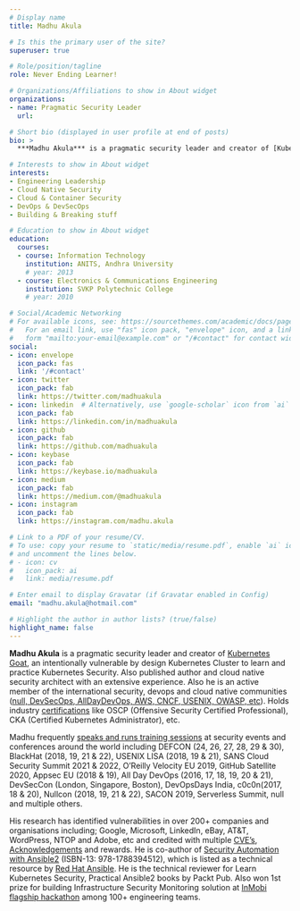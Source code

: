 ```yaml
---
# Display name
title: Madhu Akula

# Is this the primary user of the site?
superuser: true

# Role/position/tagline
role: Never Ending Learner!

# Organizations/Affiliations to show in About widget
organizations:
- name: Pragmatic Security Leader
  url: 

# Short bio (displayed in user profile at end of posts)
bio: >
  ***Madhu Akula*** is a pragmatic security leader and creator of [Kubernetes Goat](https://github.com/madhuakula/kubernetes-goat), an intentionally vulnerable by design Kubernetes Cluster to learn and practice Kubernetes Security. Also published author and cloud native security researcher with an extensive experience. Also he is an active member of the international security, devops and cloud native communities ([null, DevSecOps, AllDayDevOps, AWS, CNCF, USENIX, OWASP, etc](https://madhuakula.com#volunteering)). Holds industry [certifications](https://madhuakula.com#accomplishments) like OSCP (Offensive Security Certified Professional), CKA (Certified Kubernetes Administrator), etc. Madhu frequently [speaks and runs training sessions](https://madhuakula.com/event/) at security events and conferences around the world including DEFCON (24, 26, 27, 28, 29 & 30), BlackHat (2018, 19, 21 & 22), USENIX LISA (2018, 19 & 21), SANS Cloud Security Summit 2021 & 2022, O’Reilly Velocity EU 2019, GitHub Satellite 2020, Appsec EU (2018 & 19), All Day DevOps (2016, 17, 18, 19, 20 & 21), DevSecCon (London, Singapore, Boston), DevOpsDays India, c0c0n(2017, 18 & 20), Nullcon (2018, 19, 21 & 22), SACON 2019, Serverless Summit, null and multiple others. His research has identified vulnerabilities in over 200+ companies and organisations including; Google, Microsoft, LinkedIn, eBay, AT&T, WordPress, NTOP and Adobe, etc and credited with multiple [CVE’s](https://madhuakula.com/publication/security-vulnerabilities-advisories/), [Acknowledgements](https://madhuakula.com/publication/security-vulnerabilities-acknowledgements/) and rewards. He is co-author of [Security Automation with Ansible2](https://www.secautomationbook.com/) (ISBN-13: 978-1788394512), which is listed as a technical resource by [Red Hat Ansible](https://www.ansible.com/resources/ebooks/security-automation-with-ansible-2). He is the technical reviewer for Learn Kubernetes Security, Practical Ansible2 books by Packt Pub. Also won 1st prize for building Infrastructure Security Monitoring solution at [InMobi flagship hackathon](https://inmobihackdaysummer2015.devpost.com) among 100+ engineering teams.

# Interests to show in About widget
interests:
- Engineering Leadership
- Cloud Native Security
- Cloud & Container Security
- DevOps & DevSecOps
- Building & Breaking stuff

# Education to show in About widget
education:
  courses:
  - course: Information Technology
    institution: ANITS, Andhra University
    # year: 2013
  - course: Electronics & Communications Engineering
    institution: SVKP Polytechnic College
    # year: 2010

# Social/Academic Networking
# For available icons, see: https://sourcethemes.com/academic/docs/page-builder/#icons
#   For an email link, use "fas" icon pack, "envelope" icon, and a link in the
#   form "mailto:your-email@example.com" or "/#contact" for contact widget.
social:
- icon: envelope
  icon_pack: fas
  link: '/#contact'
- icon: twitter
  icon_pack: fab
  link: https://twitter.com/madhuakula
- icon: linkedin  # Alternatively, use `google-scholar` icon from `ai` icon pack
  icon_pack: fab
  link: https://linkedin.com/in/madhuakula
- icon: github
  icon_pack: fab
  link: https://github.com/madhuakula
- icon: keybase
  icon_pack: fab
  link: https://keybase.io/madhuakula
- icon: medium
  icon_pack: fab
  link: https://medium.com/@madhuakula
- icon: instagram
  icon_pack: fab
  link: https://instagram.com/madhu.akula

# Link to a PDF of your resume/CV.
# To use: copy your resume to `static/media/resume.pdf`, enable `ai` icons in `params.toml`, 
# and uncomment the lines below.
# - icon: cv
#   icon_pack: ai
#   link: media/resume.pdf

# Enter email to display Gravatar (if Gravatar enabled in Config)
email: "madhu.akula@hotmail.com"

# Highlight the author in author lists? (true/false)
highlight_name: false
---
```


<!-- {{% callout note %}}
Register for my upcoming **Black Hat USA 2021** training **[A Practical Approach to Breaking & Pwning Kubernetes Clusters](https://rebrand.ly/bhusa21)** before it gets sold out.
{{% /callout %}} -->

**Madhu Akula** is a pragmatic security leader and creator of [Kubernetes Goat](https://github.com/madhuakula/kubernetes-goat), an intentionally vulnerable by design Kubernetes Cluster to learn and practice Kubernetes Security. Also published author and cloud native security architect with an extensive experience. Also he is an active member of the international security, devops and cloud native communities ([null, DevSecOps, AllDayDevOps, AWS, CNCF, USENIX, OWASP, etc](#volunteering)). Holds industry [certifications](#accomplishments) like OSCP (Offensive Security Certified Professional), CKA (Certified Kubernetes Administrator), etc.

Madhu frequently [speaks and runs training sessions](/event/) at security events and conferences around the world including DEFCON (24, 26, 27, 28, 29 & 30), BlackHat (2018, 19, 21 & 22), USENIX LISA (2018, 19 & 21), SANS Cloud Security Summit 2021 & 2022, O’Reilly Velocity EU 2019, GitHub Satellite 2020, Appsec EU (2018 & 19), All Day DevOps (2016, 17, 18, 19, 20 & 21), DevSecCon (London, Singapore, Boston), DevOpsDays India, c0c0n(2017, 18 & 20), Nullcon (2018, 19, 21 & 22), SACON 2019, Serverless Summit, null and multiple others.

His research has identified vulnerabilities in over 200+ companies and organisations including; Google, Microsoft, LinkedIn, eBay, AT&T, WordPress, NTOP and Adobe, etc and credited with multiple [CVE’s](/publication/security-vulnerabilities-advisories/), [Acknowledgements](/publication/security-vulnerabilities-acknowledgements/) and rewards. He is co-author of [Security Automation with Ansible2](https://www.secautomationbook.com/) (ISBN-13: 978-1788394512), which is listed as a technical resource by [Red Hat Ansible](https://www.ansible.com/resources/ebooks/security-automation-with-ansible-2).  He is the technical reviewer for Learn Kubernetes Security, Practical Ansible2 books by Packt Pub. Also won 1st prize for building Infrastructure Security Monitoring solution at [InMobi flagship hackathon](https://inmobihackdaysummer2015.devpost.com) among 100+ engineering teams.
